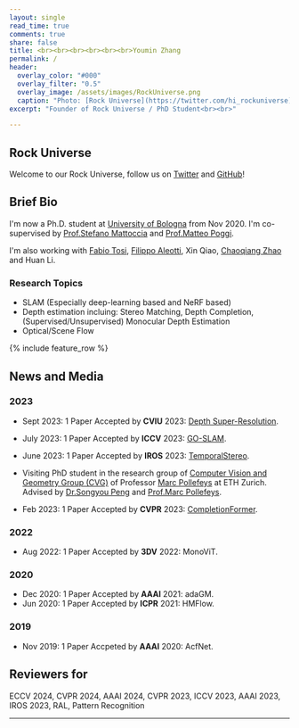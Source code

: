 ```yaml
---
layout: single
read_time: true
comments: true
share: false
title: <br><br><br><br><br><br>Youmin Zhang
permalink: /
header:
  overlay_color: "#000"
  overlay_filter: "0.5"
  overlay_image: /assets/images/RockUniverse.png
  caption: "Photo: [Rock Universe](https://twitter.com/hi_rockuniverse)"
excerpt: "Founder of Rock Universe / PhD Student<br><br>"

---
```



## Rock Universe

Welcome to our Rock Universe, follow us on [Twitter](https://twitter.com/hi_rockuniverse) and [GitHub](https://github.com/rockuniverse-tech)!

## Brief Bio

I'm now a Ph.D. student at [University of Bologna](https://www.unibo.it/en) from Nov 2020. I'm co-supervised by [Prof.Stefano Mattoccia](http://vision.deis.unibo.it/~smatt/Site/Home.html) and [Prof.Matteo Poggi](https://mattpoggi.github.io/).

I'm also working with [Fabio Tosi](https://fabiotosi92.github.io/), [Filippo Aleotti](https://filippoaleotti.github.io/website/), Xin Qiao, [Chaoqiang Zhao](https://zxcqlf.github.io/) and Huan Li.

<!--span style="color:red">I am on track to complete my PhD in February 2024. I'm actively looking for a research position.</span-->


### Research Topics

* SLAM (Especially deep-learning based and NeRF based)
* Depth estimation incluing: Stereo Matching, Depth Completion, (Supervised/Unsupervised) Monocular Depth Estimation
* Optical/Scene Flow

<div id='featured'></div>

{% include feature_row %}

## News and Media

### 2023

* Sept 2023: 1 Paper Accepted by **CVIU** 2023: [Depth Super-Resolution](https://youmi-zym.github.io/publications/).

* July 2023: 1 Paper Accepted by **ICCV** 2023: [GO-SLAM](https://youmi-zym.github.io/projects/GO-SLAM/).

* June 2023: 1 Paper Accepted by **IROS** 2023: [TemporalStereo](https://youmi-zym.github.io/projects/TemporalStereo/).

<!-- -->
* Visiting PhD student in the research group of [Computer Vision and Geometry Group (CVG)](http://www.cvg.ethz.ch/index.php) of Professor [Marc Pollefeys](https://people.inf.ethz.ch/pomarc/) at ETH Zurich. Advised by [Dr.Songyou Peng](https://pengsongyou.github.io/) and [Prof.Marc Pollefeys](https://people.inf.ethz.ch/pomarc/).

* Feb 2023: 1 Paper Accepted by **CVPR** 2023: [CompletionFormer](https://youmi-zym.github.io/projects/CompletionFormer/).

### 2022

* Aug 2022: 1 Paper Accepted by **3DV** 2022: MonoViT.

### 2020

* Dec 2020: 1 Paper Accepted by **AAAI** 2021: adaGM.
* Jun 2020: 1 Paper Accepted by **ICPR** 2021: HMFlow.

### 2019

* Nov 2019: 1 Paper Accpeted by **AAAI** 2020: AcfNet.

## Reviewers for

ECCV 2024, CVPR 2024, AAAI 2024, CVPR 2023, ICCV 2023, AAAI 2023, IROS 2023, RAL, Pattern Recognition

---
